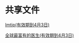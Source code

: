 # 共享文件

[Imtip(有效期到4月3日)](https://ydray.com/get/t/u17428777993364DbBzc6ac41da23bafr)

[全球最富有的医生(有效期到4月3日)](https://ydray.com/get/t/u17428785598838PCaG470ba47787caxS)

